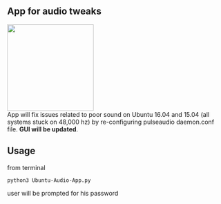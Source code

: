 ## App for audio tweaks
<img src="https://drive.google.com/uc?id=18Lkw2tAwmaeCZRVs6_P_eyWEjJu0Zsub" width="auto" height="200"/>
<br>
App will fix issues related to poor sound on Ubuntu 16.04 and 15.04 (all systems stuck on 48,000 hz) by re-configuring pulseaudio daemon.conf file. <strong>GUI will be updated</strong>.

## Usage
from terminal
```
python3 Ubuntu-Audio-App.py
```
user will be prompted for his password
